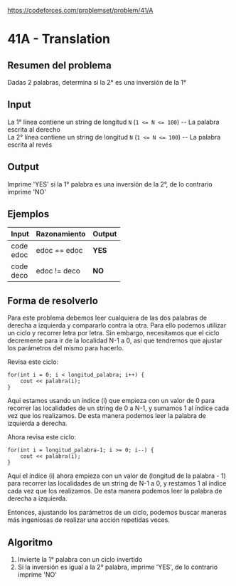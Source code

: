 https://codeforces.com/problemset/problem/41/A

# 41A - Translation

## Resumen del problema
Dadas 2 palabras, determina si la 2° es una inversión de la 1°

## Input
La 1° línea contiene un string de longitud `N` (`1 <= N <= 100`) -- La palabra escrita al derecho \
La 2° línea contiene un string de longitud `N` (`1 <= N <= 100`) -- La palabra escrita al revés

## Output
Imprime 'YES' si la 1° palabra es una inversión de la 2°, de lo contrario imprime 'NO'

## Ejemplos
| Input              | Razonamiento  | Output    |
| ------------------ | :------------ | --------- |
| code <br> edoc     | edoc == edoc  | **YES**   |
| code <br> deco     | edoc != deco  | **NO**    |

## Forma de resolverlo
Para este problema debemos leer cualquiera de las dos palabras de derecha a izquierda y compararlo contra la otra.
Para ello podemos utilizar un ciclo y recorrer letra por letra. Sin embargo, necesitamos que el ciclo decremente para ir de la localidad N-1 a 0, así que tendremos que ajustar los parámetros del mismo para hacerlo.

Revisa este ciclo:
```
for(int i = 0; i < longitud_palabra; i++) {
    cout << palabra(i);
}
```
Aquí estamos usando un índice (i) que empieza con un valor de 0 para recorrer las localidades de un string de 0 a N-1, y sumamos 1 al índice cada vez que los realizamos. De esta manera podemos leer la palabra de izquierda a derecha. 

Ahora revisa este ciclo:
```
for(int i = longitud_palabra-1; i >= 0; i--) {
    cout << palabra(i);
}
```
Aquí el índice (i) ahora empieza con un valor de (longitud de la palabra - 1) para recorrer las localidades de un string de N-1 a 0, y restamos 1 al índice cada vez que los realizamos. De esta manera podemos leer la palabra de derecha a izquierda.

Entonces, ajustando los parámetros de un ciclo, podemos buscar maneras más ingeniosas de realizar una acción repetidas veces.

## Algoritmo
1) Invierte la 1° palabra con un ciclo invertido
2) Si la inversión es igual a la 2° palabra, imprime 'YES', de lo contrario imprime 'NO'
